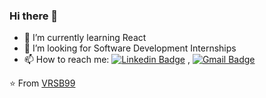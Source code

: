 ### Hi there 👋

- 🌱 I’m currently learning React
- 🤔 I’m looking for Software Development Internships
- 📫 How to reach me: [![Linkedin Badge](https://img.shields.io/badge/-LinkedIn-blue?style=flat-square&logo=Linkedin&logoColor=white&link=https://www.linkedin.com/in/vignesh-raja-s-60410a1b4/)](https://www.linkedin.com/in/vignesh-raja-s-60410a1b4/) , [![Gmail Badge](https://img.shields.io/badge/-Gmail-c14438?style=flat-square&logo=Gmail&logoColor=white&link=mailto:vigneshrsb99@gmail.com)](mailto:vigneshrsb99@gmail.com)

⭐️ From [VRSB99](https://github.com/vrsb99)
